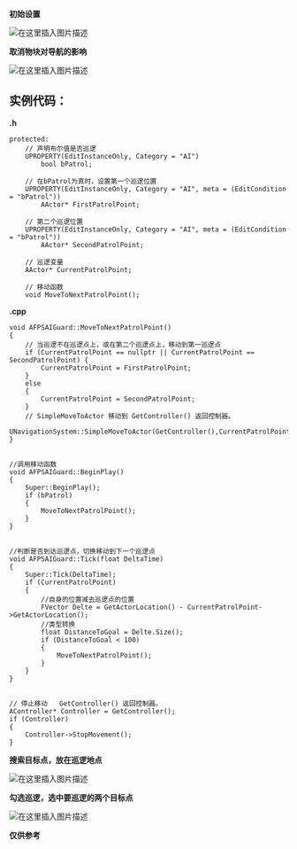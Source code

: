 ﻿
**初始设置**

![在这里插入图片描述](https://img-blog.csdnimg.cn/2018111517180637.png?x-oss-process=image/watermark,type_ZmFuZ3poZW5naGVpdGk,shadow_10,text_aHR0cHM6Ly9ibG9nLmNzZG4ubmV0L3FxXzQyNjczOTIx,size_16,color_FFFFFF,t_70)

**取消物块对导航的影响**

![在这里插入图片描述](https://img-blog.csdnimg.cn/2018111517172913.png?x-oss-process=image/watermark,type_ZmFuZ3poZW5naGVpdGk,shadow_10,text_aHR0cHM6Ly9ibG9nLmNzZG4ubmV0L3FxXzQyNjczOTIx,size_16,color_FFFFFF,t_70)

## 实例代码：

**.h**

    protected:
    	// 声明布尔值是否巡逻
    	UPROPERTY(EditInstanceOnly, Category = "AI")
    		bool bPatrol;
    
    	// 在bPatrol为真时，设置第一个巡逻位置
    	UPROPERTY(EditInstanceOnly, Category = "AI", meta = (EditCondition = "bPatrol"))
    		AActor* FirstPatrolPoint;
    
    	// 第二个巡逻位置
    	UPROPERTY(EditInstanceOnly, Category = "AI", meta = (EditCondition = "bPatrol"))
    		AActor* SecondPatrolPoint;
    
    	// 巡逻变量
    	AActor* CurrentPatrolPoint;
    
    	// 移动函数
    	void MoveToNextPatrolPoint();


**.cpp**


    void AFPSAIGuard::MoveToNextPatrolPoint()
    {
    	// 当巡逻不在巡逻点上，或在第二个巡逻点上，移动到第一巡逻点
    	if (CurrentPatrolPoint == nullptr || CurrentPatrolPoint == SecondPatrolPoint) {
    		CurrentPatrolPoint = FirstPatrolPoint;
    	}
    	else
    	{
    		CurrentPatrolPoint = SecondPatrolPoint;
    	}
    	// SimpleMoveToActor 移动到 GetController() 返回控制器。
    	UNavigationSystem::SimpleMoveToActor(GetController(),CurrentPatrolPoint);
    }
    
    
    //调用移动函数
    void AFPSAIGuard::BeginPlay()
    {
    	Super::BeginPlay();
    	if (bPatrol)
    	{
    		MoveToNextPatrolPoint();
    	}
    }
    
    
    //判断是否到达巡逻点，切换移动到下一个巡逻点
    void AFPSAIGuard::Tick(float DeltaTime)
    {
    	Super::Tick(DeltaTime);
    	if (CurrentPatrolPoint)
    	{
    		//自身的位置减去巡逻点的位置
    		FVector Delte = GetActorLocation() - CurrentPatrolPoint->GetActorLocation();
    		//类型转换
    		float DistanceToGoal = Delte.Size();
    		if (DistanceToGoal < 100)
    		{
    			MoveToNextPatrolPoint();
    		}
    	}
    }


	// 停止移动   GetController() 返回控制器。
	AController* Controller = GetController();
	if (Controller)
	{
		Controller->StopMovement();
	}
	
**搜索目标点，放在巡逻地点**

![在这里插入图片描述](https://img-blog.csdnimg.cn/20181115174435716.png?x-oss-process=image/watermark,type_ZmFuZ3poZW5naGVpdGk,shadow_10,text_aHR0cHM6Ly9ibG9nLmNzZG4ubmV0L3FxXzQyNjczOTIx,size_16,color_FFFFFF,t_70)

**勾选巡逻，选中要巡逻的两个目标点**

![在这里插入图片描述](https://img-blog.csdnimg.cn/20181115174310323.png?x-oss-process=image/watermark,type_ZmFuZ3poZW5naGVpdGk,shadow_10,text_aHR0cHM6Ly9ibG9nLmNzZG4ubmV0L3FxXzQyNjczOTIx,size_16,color_FFFFFF,t_70)


**仅供参考**
